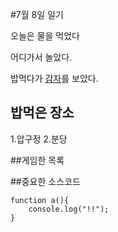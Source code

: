 #7월 8일 일기

오늘은 물을 먹었다

어디가서 놀았다.


밥먹다가 [감자](a.html)를 보았다.

## 밥먹은 장소

1.압구정
2.분당

##게임한 목록

##중요한 소스코드

	function a(){
		console.log("!!");
	}
